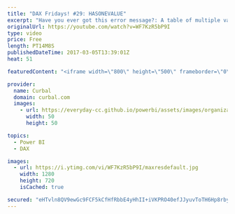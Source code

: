 ```yaml
---
title: "DAX Fridays! #29: HASONEVALUE"
excerpt: "Have you ever got this error message?: A table of multiple values was supplied where a single value was expected ?  If you have, make sure to check out this video to understand how to solve it.  HASONEVALUE is a DAX function that will check if the table returned has one value or not. If it has, it will"
originalUrl: https://youtube.com/watch?v=WF7KzR5bP9I
type: video
price: Free
length: PT14M8S
publishedDateTime: 2017-03-05T13:39:01Z
heat: 51

featuredContent: "<iframe width=\"800\" height=\"500\" frameborder=\"0\" src=\"https://www.youtube.com/embed/WF7KzR5bP9I\" allow=\"accelerometer; autoplay; encrypted-media; gyroscope; picture-in-picture\" allowfullscreen></iframe>"

provider:
  name: Curbal
  domain: curbal.com
  images:
    - url: https://everyday-cc.github.io/powerbi/assets/images/organizations/curbal.com-50x50.jpg
      width: 50
      height: 50

topics:
  - Power BI
  - DAX

images:
  - url: https://i.ytimg.com/vi/WF7KzR5bP9I/maxresdefault.jpg
    width: 1280
    height: 720
    isCached: true

secured: "eHTvln8QV9ewGc9FCF5kCfHfRbbE4yHhII+iVKPRO40efJJyuvToTH6Hp8rby32gW2xWGM3QCKduDyb1zsz+62B09Fxq1WnK17uNu19BEf+5E1n/PbXsRI8KgoYOErk1uT2Hi9fQ+ndxfTt8/UcE5uod0MyRtB9ROiI7PwPj1otu5F+PW0ZYATJuj+c+n40kwVYPfbSQ94FdxPU+CtkeNosf/Q+KttVttp2AzzBJtZnYFl8P8VHjM72+uxv19TR5GzC1aXuzAyCHdWPQzuYo2Fn+kvdhu4cDumJ+N19sHDJMySDaGKnyTCOnIsflXP2KG48g7aokeDE9//aCW8yMzOckZgydilIIGqP/f6jWCieuG361uNjRN22rAQLPKEJ0PLQL1KXKUWFs8WWe10GXnudRX+L0xW+4EIJjdNfttaM=;KwHKtryXKgyIwFhC+AiCcw=="
---
```



